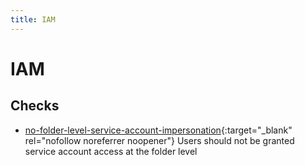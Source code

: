 ```yaml
---
title: IAM
---
```


# IAM

## Checks


- [no-folder-level-service-account-impersonation](no-folder-level-service-account-impersonation){:target="_blank" rel="nofollow noreferrer noopener"} Users should not be granted service account access at the folder level



